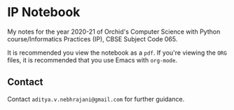 # IP Notebook
 My notes for the year 2020-21 of Orchid's Computer Science with Python
 course/Informatics Practices (IP), CBSE Subject Code 065.
 
 It is recommended you view the notebook as a `pdf`. If you're viewing the
`ORG` files, it is recommended that you use Emacs with `org-mode`. 

## Contact
Contact `aditya.v.nebhrajani@gmail.com` for further guidance. 
